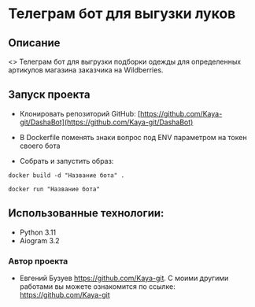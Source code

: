 # Телеграм бот для выгузки луков

## Описание
<<Dasha-Bot>>
Телеграм бот для выгрузки подборки одежды для определенных артикулов магазина заказчика на Wildberries.

## Запуск проекта
 - Клонировать репозиторий GitHub:
[https://github.com/Kaya-git/DashaBot](https://github.com/Kaya-git/DashaBot)

- В Dockerfile поменять знаки вопрос под ENV параметром на токен своего бота

- Собрать и запустить образ:
```
docker build -d "Название бота" .

docker run "Название бота"
```

## Использованные технологии:
- Python 3.11
- Aiogram 3.2

### Автор проекта
- Евгений Бузуев https://github.com/Kaya-git. С моими другими работами вы можете ознакомится по ссылке: https://github.com/Kaya-git
